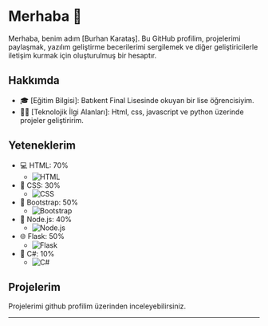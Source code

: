 # Merhaba 👋

Merhaba, benim adım [Burhan Karataş]. Bu GitHub profilim, projelerimi paylaşmak, yazılım geliştirme becerilerimi sergilemek ve diğer geliştiricilerle iletişim kurmak için oluşturulmuş bir hesaptır.

## Hakkımda

- 🎓 [Eğitim Bilgisi]: Batıkent Final Lisesinde okuyan bir lise öğrencisiyim.
- 👨‍💻 [Teknolojik İlgi Alanları]: Html, css, javascript ve python üzerinde projeler geliştiririm.

## Yeteneklerim

- 💻 HTML: 70%
  - ![HTML](https://progress-bar.dev/70)
- 🎨 CSS: 30%
  - ![CSS](https://progress-bar.dev/30)
- 📱 Bootstrap: 50%
  - ![Bootstrap](https://progress-bar.dev/50)
- 🚀 Node.js: 40%
  - ![Node.js](https://progress-bar.dev/40)
- 🌐 Flask: 50%
  - ![Flask](https://progress-bar.dev/50)
- 💼 C#: 10%
  - ![C#](https://progress-bar.dev/10)

## Projelerim

 Projelerimi github profilim üzerinden inceleyebilirsiniz.

---
